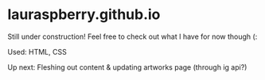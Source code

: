 # lauraspberry.github.io

Still under construction! Feel free to check out what I have for now though (: 

Used: HTML, CSS

Up next: Fleshing out content & updating artworks page (through ig api?)
 

